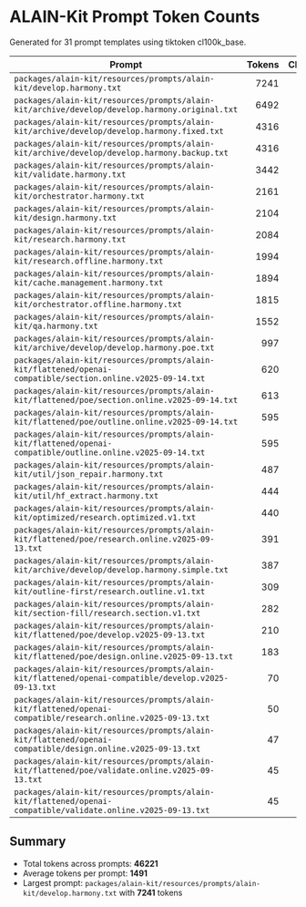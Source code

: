 # ALAIN-Kit Prompt Token Counts

Generated for 31 prompt templates using tiktoken cl100k_base.

| Prompt | Tokens | Characters | Lines |
| --- | ---: | ---: | ---: |
| `packages/alain-kit/resources/prompts/alain-kit/develop.harmony.txt` | 7241 | 34053 | 905 |
| `packages/alain-kit/resources/prompts/alain-kit/archive/develop/develop.harmony.original.txt` | 6492 | 31388 | 848 |
| `packages/alain-kit/resources/prompts/alain-kit/archive/develop/develop.harmony.fixed.txt` | 4316 | 18479 | 415 |
| `packages/alain-kit/resources/prompts/alain-kit/archive/develop/develop.harmony.backup.txt` | 4316 | 18479 | 415 |
| `packages/alain-kit/resources/prompts/alain-kit/validate.harmony.txt` | 3442 | 17896 | 384 |
| `packages/alain-kit/resources/prompts/alain-kit/orchestrator.harmony.txt` | 2161 | 10204 | 277 |
| `packages/alain-kit/resources/prompts/alain-kit/design.harmony.txt` | 2104 | 10178 | 291 |
| `packages/alain-kit/resources/prompts/alain-kit/research.harmony.txt` | 2084 | 9796 | 261 |
| `packages/alain-kit/resources/prompts/alain-kit/research.offline.harmony.txt` | 1994 | 9790 | 275 |
| `packages/alain-kit/resources/prompts/alain-kit/cache.management.harmony.txt` | 1894 | 8499 | 298 |
| `packages/alain-kit/resources/prompts/alain-kit/orchestrator.offline.harmony.txt` | 1815 | 8518 | 262 |
| `packages/alain-kit/resources/prompts/alain-kit/qa.harmony.txt` | 1552 | 6555 | 107 |
| `packages/alain-kit/resources/prompts/alain-kit/archive/develop/develop.harmony.poe.txt` | 997 | 4308 | 104 |
| `packages/alain-kit/resources/prompts/alain-kit/flattened/openai-compatible/section.online.v2025-09-14.txt` | 620 | 2726 | 49 |
| `packages/alain-kit/resources/prompts/alain-kit/flattened/poe/section.online.v2025-09-14.txt` | 613 | 2698 | 49 |
| `packages/alain-kit/resources/prompts/alain-kit/flattened/poe/outline.online.v2025-09-14.txt` | 595 | 2147 | 53 |
| `packages/alain-kit/resources/prompts/alain-kit/flattened/openai-compatible/outline.online.v2025-09-14.txt` | 595 | 2147 | 53 |
| `packages/alain-kit/resources/prompts/alain-kit/util/json_repair.harmony.txt` | 487 | 1936 | 50 |
| `packages/alain-kit/resources/prompts/alain-kit/util/hf_extract.harmony.txt` | 444 | 1763 | 54 |
| `packages/alain-kit/resources/prompts/alain-kit/optimized/research.optimized.v1.txt` | 440 | 2086 | 58 |
| `packages/alain-kit/resources/prompts/alain-kit/flattened/poe/research.online.v2025-09-13.txt` | 391 | 1760 | 51 |
| `packages/alain-kit/resources/prompts/alain-kit/archive/develop/develop.harmony.simple.txt` | 387 | 1448 | 42 |
| `packages/alain-kit/resources/prompts/alain-kit/outline-first/research.outline.v1.txt` | 309 | 1228 | 26 |
| `packages/alain-kit/resources/prompts/alain-kit/section-fill/research.section.v1.txt` | 282 | 1233 | 27 |
| `packages/alain-kit/resources/prompts/alain-kit/flattened/poe/develop.v2025-09-13.txt` | 210 | 888 | 14 |
| `packages/alain-kit/resources/prompts/alain-kit/flattened/poe/design.online.v2025-09-13.txt` | 183 | 812 | 15 |
| `packages/alain-kit/resources/prompts/alain-kit/flattened/openai-compatible/develop.v2025-09-13.txt` | 70 | 333 | 6 |
| `packages/alain-kit/resources/prompts/alain-kit/flattened/openai-compatible/research.online.v2025-09-13.txt` | 50 | 264 | 6 |
| `packages/alain-kit/resources/prompts/alain-kit/flattened/openai-compatible/design.online.v2025-09-13.txt` | 47 | 238 | 6 |
| `packages/alain-kit/resources/prompts/alain-kit/flattened/poe/validate.online.v2025-09-13.txt` | 45 | 212 | 6 |
| `packages/alain-kit/resources/prompts/alain-kit/flattened/openai-compatible/validate.online.v2025-09-13.txt` | 45 | 212 | 6 |

## Summary

- Total tokens across prompts: **46221**
- Average tokens per prompt: **1491**
- Largest prompt: `packages/alain-kit/resources/prompts/alain-kit/develop.harmony.txt` with **7241** tokens